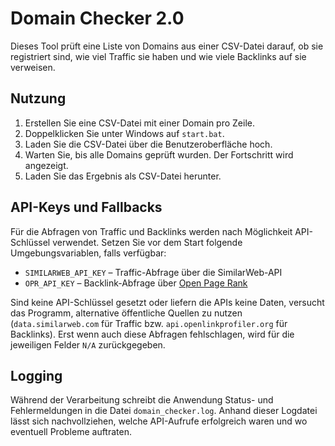 # Domain Checker 2.0

Dieses Tool prüft eine Liste von Domains aus einer CSV-Datei darauf,
ob sie registriert sind, wie viel Traffic sie haben und wie viele
Backlinks auf sie verweisen.

## Nutzung

1. Erstellen Sie eine CSV-Datei mit einer Domain pro Zeile.
2. Doppelklicken Sie unter Windows auf `start.bat`.
3. Laden Sie die CSV-Datei über die Benutzeroberfläche hoch.
4. Warten Sie, bis alle Domains geprüft wurden. Der Fortschritt wird angezeigt.
5. Laden Sie das Ergebnis als CSV-Datei herunter.

## API-Keys und Fallbacks

Für die Abfragen von Traffic und Backlinks werden nach Möglichkeit
API-Schlüssel verwendet. Setzen Sie vor dem Start folgende
Umgebungsvariablen, falls verfügbar:

* `SIMILARWEB_API_KEY` – Traffic-Abfrage über die SimilarWeb-API
* `OPR_API_KEY` – Backlink-Abfrage über [Open Page Rank](https://www.openpagerank.com/)

Sind keine API-Schlüssel gesetzt oder liefern die APIs keine Daten,
versucht das Programm, alternative öffentliche Quellen zu nutzen
(`data.similarweb.com` für Traffic bzw. `api.openlinkprofiler.org` für
Backlinks). Erst wenn auch diese Abfragen fehlschlagen, wird für die
jeweiligen Felder `N/A` zurückgegeben.

## Logging

Während der Verarbeitung schreibt die Anwendung Status- und Fehlermeldungen
in die Datei `domain_checker.log`. Anhand dieser Logdatei lässt sich
nachvollziehen, welche API-Aufrufe erfolgreich waren und wo eventuell
Probleme auftraten.
